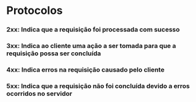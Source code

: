 # Protocolos

###     2xx: Indica que a requisição foi processada com sucesso 
###     3xx: Indica ao cliente uma ação a ser tomada para que a requisição possa ser concluída 
###     4xx: Indica erros na requisição causado pelo cliente
###     5xx: Indica que a requisição não foi concluída devido a erros ocorridos no servidor 